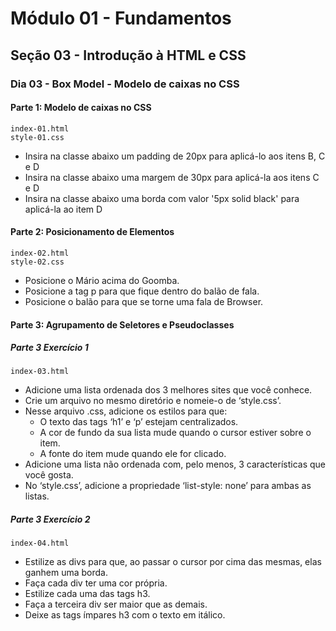 # Módulo 01 - Fundamentos
## Seção 03 - Introdução à HTML e CSS
### Dia 03 - Box Model - Modelo de caixas no CSS

#### Parte 1: Modelo de caixas no CSS

    index-01.html
    style-01.css

- Insira na classe abaixo um padding de 20px para aplicá-lo aos itens B, C e D
- Insira na classe abaixo uma margem de 30px para aplicá-la aos itens C e D
- Insira na classe abaixo uma borda com valor '5px solid black' para aplicá-la ao item D

#### Parte 2: Posicionamento de Elementos

    index-02.html
    style-02.css

- Posicione o Mário acima do Goomba.
- Posicione a tag p para que fique dentro do balão de fala.
- Posicione o balão para que se torne uma fala de Browser.

#### Parte 3: Agrupamento de Seletores e Pseudoclasses

##### Parte 3 Exercício 1

    index-03.html

- Adicione uma lista ordenada dos 3 melhores sites que você conhece.
- Crie um arquivo no mesmo diretório e nomeie-o de ‘style.css’.
- Nesse arquivo .css, adicione os estilos para que:
    - O texto das tags ‘h1’ e ‘p’ estejam centralizados.
    - A cor de fundo da sua lista mude quando o cursor estiver sobre o item.
    - A fonte do item mude quando ele for clicado.
- Adicione uma lista não ordenada com, pelo menos, 3 características que você gosta.
- No ‘style.css’, adicione a propriedade ‘list-style: none’ para ambas as listas.

##### Parte 3 Exercício 2

    index-04.html

- Estilize as divs para que, ao passar o cursor por cima das mesmas, elas ganhem uma borda.
- Faça cada div ter uma cor própria.
- Estilize cada uma das tags h3.
- Faça a terceira div ser maior que as demais.
- Deixe as tags ímpares h3 com o texto em itálico.